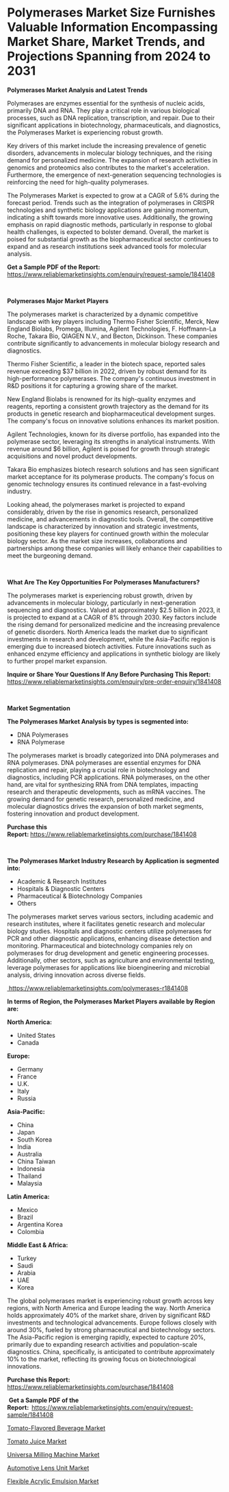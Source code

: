 <p><h1>Polymerases Market Size Furnishes Valuable Information Encompassing Market Share, Market Trends, and Projections Spanning from 2024 to 2031</h1></p><p><strong>Polymerases Market Analysis and Latest Trends</strong></p>
<p><p>Polymerases are enzymes essential for the synthesis of nucleic acids, primarily DNA and RNA. They play a critical role in various biological processes, such as DNA replication, transcription, and repair. Due to their significant applications in biotechnology, pharmaceuticals, and diagnostics, the Polymerases Market is experiencing robust growth. </p><p>Key drivers of this market include the increasing prevalence of genetic disorders, advancements in molecular biology techniques, and the rising demand for personalized medicine. The expansion of research activities in genomics and proteomics also contributes to the market's acceleration. Furthermore, the emergence of next-generation sequencing technologies is reinforcing the need for high-quality polymerases.</p><p>The Polymerases Market is expected to grow at a CAGR of 5.6% during the forecast period. Trends such as the integration of polymerases in CRISPR technologies and synthetic biology applications are gaining momentum, indicating a shift towards more innovative uses. Additionally, the growing emphasis on rapid diagnostic methods, particularly in response to global health challenges, is expected to bolster demand. Overall, the market is poised for substantial growth as the biopharmaceutical sector continues to expand and as research institutions seek advanced tools for molecular analysis.</p></p>
<p><strong>Get a Sample PDF of the Report:&nbsp;</strong> <a href="https://www.reliablemarketinsights.com/enquiry/request-sample/1841408?utm_campaign=1197&utm_medium=2&utm_source=Github&utm_content=ia&utm_term=11112024&utm_id=polymerases">https://www.reliablemarketinsights.com/enquiry/request-sample/1841408</a></p>
<p>&nbsp;</p>
<p><strong>Polymerases Major Market Players</strong></p>
<p><p>The polymerases market is characterized by a dynamic competitive landscape with key players including Thermo Fisher Scientific, Merck, New England Biolabs, Promega, Illumina, Agilent Technologies, F. Hoffmann-La Roche, Takara Bio, QIAGEN N.V., and Becton, Dickinson. These companies contribute significantly to advancements in molecular biology research and diagnostics.</p><p>Thermo Fisher Scientific, a leader in the biotech space, reported sales revenue exceeding $37 billion in 2022, driven by robust demand for its high-performance polymerases. The company's continuous investment in R&D positions it for capturing a growing share of the market.</p><p>New England Biolabs is renowned for its high-quality enzymes and reagents, reporting a consistent growth trajectory as the demand for its products in genetic research and biopharmaceutical development surges. The company's focus on innovative solutions enhances its market position.</p><p>Agilent Technologies, known for its diverse portfolio, has expanded into the polymerase sector, leveraging its strengths in analytical instruments. With revenue around $6 billion, Agilent is poised for growth through strategic acquisitions and novel product developments.</p><p>Takara Bio emphasizes biotech research solutions and has seen significant market acceptance for its polymerase products. The company's focus on genomic technology ensures its continued relevance in a fast-evolving industry.</p><p>Looking ahead, the polymerases market is projected to expand considerably, driven by the rise in genomics research, personalized medicine, and advancements in diagnostic tools. Overall, the competitive landscape is characterized by innovation and strategic investments, positioning these key players for continued growth within the molecular biology sector. As the market size increases, collaborations and partnerships among these companies will likely enhance their capabilities to meet the burgeoning demand.</p></p>
<p>&nbsp;</p>
<p><strong>What Are The Key Opportunities For Polymerases Manufacturers?</strong></p>
<p><p>The polymerases market is experiencing robust growth, driven by advancements in molecular biology, particularly in next-generation sequencing and diagnostics. Valued at approximately $2.5 billion in 2023, it is projected to expand at a CAGR of 8% through 2030. Key factors include the rising demand for personalized medicine and the increasing prevalence of genetic disorders. North America leads the market due to significant investments in research and development, while the Asia-Pacific region is emerging due to increased biotech activities. Future innovations such as enhanced enzyme efficiency and applications in synthetic biology are likely to further propel market expansion.</p></p>
<p><strong>Inquire or Share Your Questions If Any Before Purchasing This Report:</strong> <a href="https://www.reliablemarketinsights.com/enquiry/pre-order-enquiry/1841408?utm_campaign=1197&utm_medium=2&utm_source=Github&utm_content=ia&utm_term=11112024&utm_id=polymerases">https://www.reliablemarketinsights.com/enquiry/pre-order-enquiry/1841408</a></p>
<p>&nbsp;</p>
<p><strong>Market Segmentation</strong></p>
<p><strong>The Polymerases Market Analysis by types is segmented into:</strong></p>
<p><ul><li>DNA Polymerases</li><li>RNA Polymerase</li></ul></p>
<p><p>The polymerases market is broadly categorized into DNA polymerases and RNA polymerases. DNA polymerases are essential enzymes for DNA replication and repair, playing a crucial role in biotechnology and diagnostics, including PCR applications. RNA polymerases, on the other hand, are vital for synthesizing RNA from DNA templates, impacting research and therapeutic developments, such as mRNA vaccines. The growing demand for genetic research, personalized medicine, and molecular diagnostics drives the expansion of both market segments, fostering innovation and product development.</p></p>
<p><strong>Purchase this Report:&nbsp;</strong><a href="https://www.reliablemarketinsights.com/purchase/1841408?utm_campaign=1197&utm_medium=2&utm_source=Github&utm_content=ia&utm_term=11112024&utm_id=polymerases">https://www.reliablemarketinsights.com/purchase/1841408</a></p>
<p>&nbsp;</p>
<p><strong>The Polymerases Market Industry Research by Application is segmented into:</strong></p>
<p><ul><li>Academic & Research Institutes</li><li>Hospitals & Diagnostic Centers</li><li>Pharmaceutical & Biotechnology Companies</li><li>Others</li></ul></p>
<p><p>The polymerases market serves various sectors, including academic and research institutes, where it facilitates genetic research and molecular biology studies. Hospitals and diagnostic centers utilize polymerases for PCR and other diagnostic applications, enhancing disease detection and monitoring. Pharmaceutical and biotechnology companies rely on polymerases for drug development and genetic engineering processes. Additionally, other sectors, such as agriculture and environmental testing, leverage polymerases for applications like bioengineering and microbial analysis, driving innovation across diverse fields.</p></p>
<p><a href="https://www.reliablemarketinsights.com/polymerases-r1841408?utm_campaign=1197&utm_medium=2&utm_source=Github&utm_content=ia&utm_term=11112024&utm_id=polymerases">&nbsp;https://www.reliablemarketinsights.com/polymerases-r1841408</a></p>
<p><strong>In terms of Region, the Polymerases Market Players available by Region are:</strong></p>
<p>
    <p> <strong> North America: </strong>
        <ul>
            <li>United States</li>
            <li>Canada</li>
        </ul>
        </p> 
    <p> <strong> Europe: </strong>
        <ul>
            <li>Germany</li>
            <li>France</li>
            <li>U.K.</li>
            <li>Italy</li>
            <li>Russia</li>
        </ul>
        </p> 
    <p> <strong> Asia-Pacific: </strong>
        <ul>
            <li>China</li>
            <li>Japan</li>
            <li>South Korea</li>
            <li>India</li>
            <li>Australia</li>
            <li>China Taiwan</li>
            <li>Indonesia</li>
            <li>Thailand</li>
            <li>Malaysia</li>
        </ul>
        </p> 
    <p> <strong> Latin America: </strong>
        <ul>
            <li>Mexico</li>
            <li>Brazil</li>
            <li>Argentina Korea</li>
            <li>Colombia</li>
        </ul>
        </p> 
    <p> <strong> Middle East & Africa: </strong>
        <ul>
            <li>Turkey</li>
            <li>Saudi</li>
            <li>Arabia</li>
            <li>UAE</li>
            <li>Korea</li>
        </ul>
    </p>
    </p>
<p><p>The global polymerases market is experiencing robust growth across key regions, with North America and Europe leading the way. North America holds approximately 40% of the market share, driven by significant R&D investments and technological advancements. Europe follows closely with around 30%, fueled by strong pharmaceutical and biotechnology sectors. The Asia-Pacific region is emerging rapidly, expected to capture 20%, primarily due to expanding research activities and population-scale diagnostics. China, specifically, is anticipated to contribute approximately 10% to the market, reflecting its growing focus on biotechnological innovations.</p></p>
<p><strong>Purchase this Report: </strong><a href="https://www.reliablemarketinsights.com/purchase/1841408?utm_campaign=1197&utm_medium=2&utm_source=Github&utm_content=ia&utm_term=11112024&utm_id=polymerases">https://www.reliablemarketinsights.com/purchase/1841408</a></p>
<p>&nbsp;<strong>Get a Sample PDF of the Report:&nbsp;&nbsp;</strong><a href="https://www.reliablemarketinsights.com/enquiry/request-sample/1841408?utm_campaign=1197&utm_medium=2&utm_source=Github&utm_content=ia&utm_term=11112024&utm_id=polymerases">https://www.reliablemarketinsights.com/enquiry/request-sample/1841408</a></p>
<p><strong></strong></p>
<p><p><a href="https://www.linkedin.com/pulse/unveiling-market-trends-global-tomato-flavored-beverage-9lqxe?utm_campaign=1197&utm_medium=2&utm_source=Github&utm_content=ia&utm_term=11112024&utm_id=polymerases">Tomato-Flavored Beverage Market</a></p><p><a href="https://www.linkedin.com/pulse/tomato-juice-sector-surge-53-growth-roadmap-2031-market-critics-9xmre?utm_campaign=1197&utm_medium=2&utm_source=Github&utm_content=ia&utm_term=11112024&utm_id=polymerases">Tomato Juice Market</a></p><p><a href="https://www.linkedin.com/pulse/universa-milling-machine-industry-resonance-48-amplification-across-miehe?utm_campaign=1197&utm_medium=2&utm_source=Github&utm_content=ia&utm_term=11112024&utm_id=polymerases">Universa Milling Machine Market</a></p><p><a href="https://www.linkedin.com/pulse/unlocking-growth-potential-strategic-analysis-automotive-lens-unit-vedce?utm_campaign=1197&utm_medium=2&utm_source=Github&utm_content=ia&utm_term=11112024&utm_id=polymerases">Automotive Lens Unit Market</a></p><p><a href="https://www.linkedin.com/pulse/future-innovation-global-flexible-acrylic-emulsion-market-growth-bvzwe?utm_campaign=1197&utm_medium=2&utm_source=Github&utm_content=ia&utm_term=11112024&utm_id=polymerases">Flexible Acrylic Emulsion Market</a></p></p>